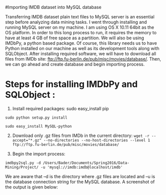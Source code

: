 #Importing IMDB dataset into MySQL database

Transferring IMDB dataset plain text files to MySQL server is an essential step before analyzing data mining tasks. 
I went through installing and running MySQL server on my machine. 
I am using OS X 10.11 64bit as the OS platform. 
In order to this long process to run, it requires the memory to have at least 4 GB of free space as a partition.
We will also be using IMDbPy, a python based package. Of course, this library needs us to have Python installed on our machine as well as its development tools along with SQLObject. 
After installing required software, we will have to download all files from IMDb site: ftp://ftp.fu-berlin.de/pub/misc/movies/database/. Then, we can go ahead and create database and begin importing process. 


# Steps for installing IMDbPy and SQLObject :
1. Install required packages:
sudo easy_install pip

`sudo python setup.py install`

`sudo easy_install MySQL-python`


2. Download only .gz files from IMDb in the current directory:
`wget -r --accept="*.gz" --no-directories --no-host-directories --level 1 ftp://ftp.fu-berlin.de/pub/misc/movies/database/`

3. Begin the import process: 

`imdbpy2sql.py -d /Users/Bader/Documents/Spring2016/Data-Mining/Project/ -u 'mysql://imdb:imdb@localhost/imdb'`

We are aware that –d is the directory where .gz files are located and –u is the database connection string for the MySQL database. A screenshot of the output is given below:

